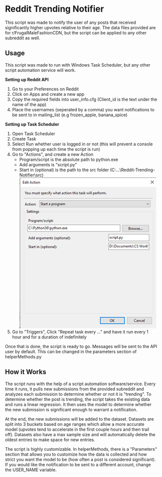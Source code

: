 # Reddit Trending Notifier
This script was made to notify the user of any posts that received significantly higher upvotes relative to their age. The data files provided are for r/FrugalMaleFashionCDN, but the script can be applied to any other subreddit as well. 

## Usage
This script was made to run with Windows Task Scheduler, but any other script automation service will work.

**Setting up Reddit API**
1. Go to your Preferences on Reddit 
2. Click on Apps and create a new app
3. Copy the required fields into user_info.cfg (Client_id is the text under the name of the app)
4. Place the usernames (seperated by a comma) you want notifications to be sent to in mailing_list (e.g frozen_apple, banana_spice)

**Setting up Task Scheduler**
1. Open Task Scheduler
2. Create Task
3. Select Run whether user is logged in or not (this will prevent a console from popping up each time the script is run)
4. Go to "Actions", and create a new Action
   - Program/script is the absolute path to python.exe
   - Add arguments is "script.py"
   - Start in (optional) is the path to the src folder (C:...\Reddit-Trending-Notifier\src)
![alt text](https://github.com/jli97/Reddit-Trending-Notifier-/blob/master/extras/readme_task.png)
5. Go to "Triggers", Click "Repeat task every ..." and have it run every 1 hour and for a duration of indefinitely

Once that is done, the script is ready to go. Messages will be sent to the API user by default. This can be changed in the parameters section of helperMethods.py

## How it Works
The script runs with the help of a script automation software/service. Every time it runs, it pulls new submissions from the provided subreddit and analyzes each submission to determine whether or not it is "trending". To determine whether the post is trending, the script takes the existing data and runs a linear regression. It then uses the model to determine whether the new submission is significant enough to warrant a notification. 

At the end, the new submissions will be added to the dataset. Datasets are split into 3 buckets based on age ranges which allow a more accurate model (upvotes tend to accelerate in the first couple hours and then trail off). Datasets also have a max sample size and will automatically delete the oldest entries to make space for new entries. 

The script is highly customizable. In helperMethods, there is a "Parameters" section that allows you to customize how the data is collected and how strict you want the model to be (how often a post is considered significant). If you would like the notification to be sent to a different account, change the USER_NAME variable. 
